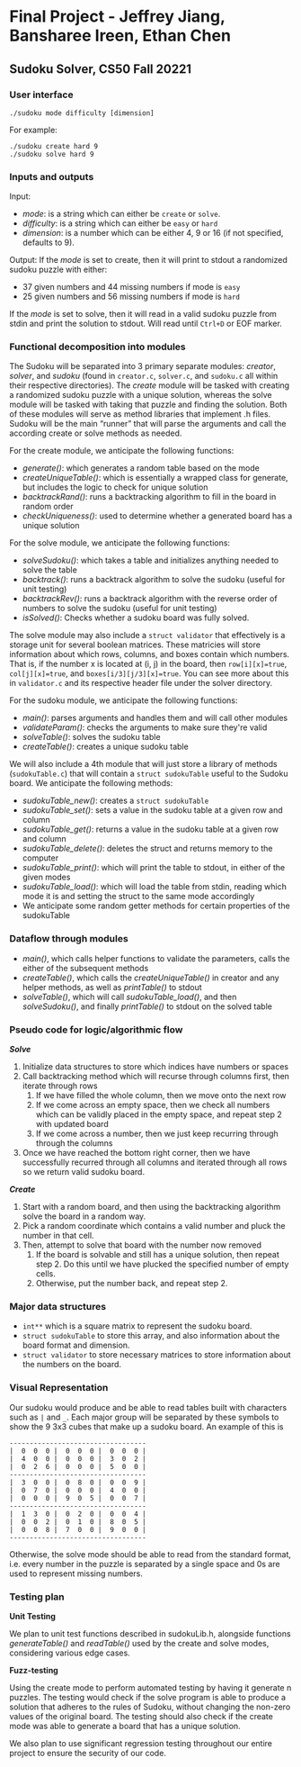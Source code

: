 # Final Project - Jeffrey Jiang, Bansharee Ireen, Ethan Chen
## Sudoku Solver, CS50 Fall 20221

### User interface

```text
./sudoku mode difficulty [dimension]
```

For example: 

```text
./sudoku create hard 9
./sudoku solve hard 9
```

### Inputs and outputs

Input: 
- _mode_: is a string which can either be `create` or `solve`. 
- _difficulty_: is a string which can either be `easy` or `hard`
- _dimension_: is a number which can be either 4, 9 or 16 (if not specified, defaults to 9). 

Output: 
If the _mode_ is set to create, then it will print to stdout a randomized sudoku puzzle with either: 
- 37 given numbers and 44 missing numbers if mode is `easy`
- 25 given numbers and 56 missing numbers if mode is `hard`

If the _mode_ is set to solve, then it will read in a valid sudoku puzzle from stdin and print the solution to stdout. Will read until `Ctrl+D` or EOF marker. 

### Functional decomposition into modules

The Sudoku will be separated into 3 primary separate modules: _creator_, _solver_, and _sudoku_ (found in `creator.c`, `solver.c`, and `sudoku.c` all within their respective directories). The _create_ module will be tasked with creating a randomized sudoku puzzle with a unique solution, whereas the solve module will be tasked with taking that puzzle and finding the solution. Both of these modules will serve as method libraries that implement .h files. Sudoku will be the main “runner” that will parse the arguments and call the according create or solve methods as needed.

For the create module, we anticipate the following functions:
* _generate()_: which generates a random table based on the mode
* _createUniqueTable()_: which is essentially a wrapped class for generate, but includes the logic to check for unique solution
* _backtrackRand()_: runs a backtracking algorithm to fill in the board in random order
* _checkUniqueness()_: used to determine whether a generated board has a unique solution

For the solve module, we anticipate the following functions:
* _solveSudoku()_: which takes a table and initializes anything needed to solve the table
* _backtrack()_: runs a backtrack algorithm to solve the sudoku (useful for unit testing)
* _backtrackRev()_: runs a backtrack algorithm with the reverse order of numbers to solve the sudoku (useful for unit testing)
* _isSolved()_: Checks whether a sudoku board was fully solved. 


The solve module may also include a `struct validator` that effectively is a storage unit for several boolean matrices. These matricies will store information
about which rows, columns, and boxes contain which numbers. That is, if the number x is located at (i, j) in the board, then `row[i][x]=true`, `col[j][x]=true`, and `boxes[i/3][j/3][x]=true`. You can see more about this in `validator.c` and its respective header file under the solver directory. 


For the sudoku module, we anticipate the following functions:
* _main()_: parses arguments and handles them and will call other modules
* _validateParam()_: checks the arguments to make sure they're valid
* _solveTable()_: solves the sudoku table
* _createTable()_: creates a unique sudoku table

We will also include a 4th module that will just store a library of methods (`sudokuTable.c`) that will contain a `struct sudokuTable` useful to the Sudoku board. We anticipate the following methods:

* *sudokuTable_new()*: creates a `struct sudokuTable`
* *sudokuTable_set()*: sets a value in the sudoku table at a given row and column
* *sudokuTable_get()*: returns a value in the sudoku table at a given row and column
* *sudokuTable_delete()*: deletes the struct and returns memory to the computer
* *sudokuTable_print()*: which will print the table to stdout, in either of the given modes
* *sudokuTable_load()*: which will load the table from stdin, reading which mode it is and setting the struct to the same mode accordingly
* We anticipate some random getter methods for certain properties of the sudokuTable


### Dataflow through modules

* _main()_, which calls helper functions to validate the parameters, calls the either of the subsequent methods
* _createTable()_, which calls the _createUniqueTable()_ in creator and any helper methods, as well as _printTable()_ to stdout
* _solveTable()_, which will call _sudokuTable_load()_, and then _solveSudoku()_, and finally _printTable()_ to stdout on the solved table



### Pseudo code for logic/algorithmic flow

*__Solve__*
1. Initialize data structures to store which indices have numbers or spaces
2. Call backtracking method which will recurse through columns first, then iterate through rows
    1. If we have filled the whole column, then we move onto the next row
    2. If we come across an empty space, then we check all numbers which can be validly placed in the empty space, and repeat step 2 with updated board
    3. If we come across a number, then we just keep recurring through through the columns
3. Once we have reached the bottom right corner, then we have successfully recurred through all columns and iterated through all rows so we return valid sudoku board. 

*__Create__*
1. Start with a random board, and then using the backtracking algorithm solve the board in a random way. 
2. Pick a random coordinate which contains a valid number and pluck the number in that cell. 
3. Then, attempt to solve that board with the number now removed
    1. If the board is solvable and still has a unique solution, then repeat step 2. Do this until we have plucked the specified number of empty cells. 
    2. Otherwise, put the number back, and repeat step 2. 


### Major data structures

* `int**` which is a square matrix to represent the sudoku board. 
* `struct sudokuTable` to store this array, and also information about the board format and dimension. 
* `struct validator` to store necessary matrices to store information about the numbers on the board. 


### Visual Representation

Our sudoku would produce and be able to read tables built with characters such as `|` and `_`. Each major group will be separated by these symbols to show the 9 3x3 cubes that make up a sudoku board. An example of this is

```
----------------------------------
|  0  0  0 |  0  0  0 |  0  0  0 | 
|  4  0  0 |  0  0  0 |  3  0  2 | 
|  0  2  6 |  0  0  0 |  5  0  0 | 
----------------------------------
|  3  0  0 |  0  8  0 |  0  0  9 | 
|  0  7  0 |  0  0  0 |  4  0  0 | 
|  0  0  0 |  9  0  5 |  0  0  7 | 
----------------------------------
|  1  3  0 |  0  2  0 |  0  0  4 | 
|  0  0  2 |  0  1  0 |  8  0  5 | 
|  0  0  8 |  7  0  0 |  9  0  0 | 
----------------------------------
```

Otherwise, the solve mode should be able to read from the standard format, i.e. every number in the puzzle is separated by a single space and 0s are used to represent missing numbers.

### Testing plan

__Unit Testing__

We plan to unit test functions described in sudokuLib.h, alongside functions _generateTable()_ and _readTable()_ used by the create and solve modes, considering various edge cases.


__Fuzz-testing__

Using the create mode to perform automated testing by having it generate n puzzles. The testing would check if the solve program is able to produce a solution that adheres to the rules of Sudoku, without changing the non-zero values of the original board. The testing should also check if the create mode was able to generate a board that has a unique solution.

We also plan to use significant regression testing throughout our entire project to ensure the security of our code.